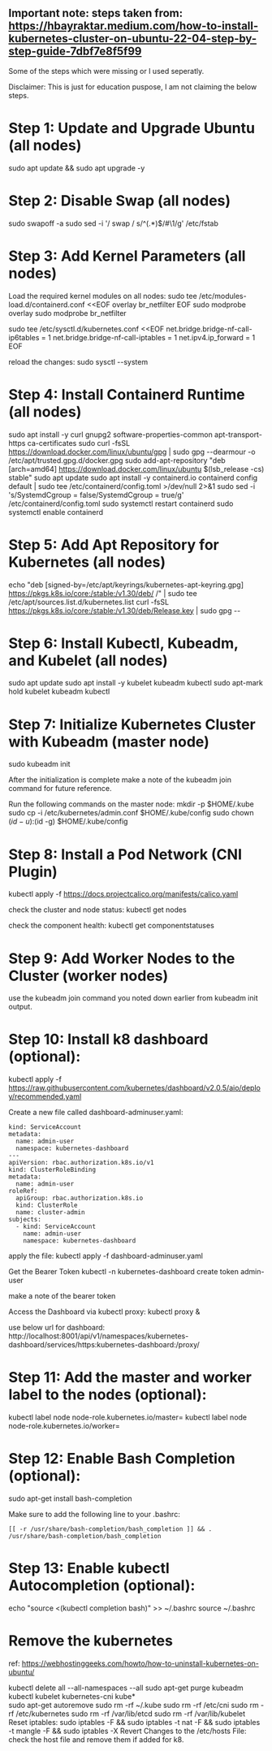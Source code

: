 ## Important note: steps taken from: https://hbayraktar.medium.com/how-to-install-kubernetes-cluster-on-ubuntu-22-04-step-by-step-guide-7dbf7e8f5f99
Some of the steps which were missing or I used seperatly.

Disclaimer: This is just for education puspose, I am not claiming the below steps.


# Step 1: Update and Upgrade Ubuntu (all nodes)
sudo apt update && sudo apt upgrade -y

# Step 2: Disable Swap (all nodes)
sudo swapoff -a
sudo sed -i '/ swap / s/^\(.*\)$/#\1/g' /etc/fstab

# Step 3: Add Kernel Parameters (all nodes)
Load the required kernel modules on all nodes:
sudo tee /etc/modules-load.d/containerd.conf <<EOF
overlay
br_netfilter
EOF
sudo modprobe overlay
sudo modprobe br_netfilter


sudo tee /etc/sysctl.d/kubernetes.conf <<EOF
net.bridge.bridge-nf-call-ip6tables = 1
net.bridge.bridge-nf-call-iptables = 1
net.ipv4.ip_forward = 1
EOF

reload the changes:
sudo sysctl --system

# Step 4: Install Containerd Runtime (all nodes)
sudo apt install -y curl gnupg2 software-properties-common apt-transport-https ca-certificates
sudo curl -fsSL https://download.docker.com/linux/ubuntu/gpg | sudo gpg --dearmour -o /etc/apt/trusted.gpg.d/docker.gpg
sudo add-apt-repository "deb [arch=amd64] https://download.docker.com/linux/ubuntu $(lsb_release -cs) stable"
sudo apt update
sudo apt install -y containerd.io
containerd config default | sudo tee /etc/containerd/config.toml >/dev/null 2>&1
sudo sed -i 's/SystemdCgroup \= false/SystemdCgroup \= true/g' /etc/containerd/config.toml
sudo systemctl restart containerd
sudo systemctl enable containerd

# Step 5: Add Apt Repository for Kubernetes (all nodes)
echo "deb [signed-by=/etc/apt/keyrings/kubernetes-apt-keyring.gpg] https://pkgs.k8s.io/core:/stable:/v1.30/deb/ /" | sudo tee /etc/apt/sources.list.d/kubernetes.list
curl -fsSL https://pkgs.k8s.io/core:/stable:/v1.30/deb/Release.key | sudo gpg --

# Step 6: Install Kubectl, Kubeadm, and Kubelet (all nodes)
sudo apt update
sudo apt install -y kubelet kubeadm kubectl
sudo apt-mark hold kubelet kubeadm kubectl


# Step 7: Initialize Kubernetes Cluster with Kubeadm (master node)
sudo kubeadm init

After the initialization is complete make a note of the kubeadm join command for future reference.

Run the following commands on the master node:
mkdir -p $HOME/.kube
sudo cp -i /etc/kubernetes/admin.conf $HOME/.kube/config
sudo chown $(id -u):$(id -g) $HOME/.kube/config

# Step 8: Install a Pod Network (CNI Plugin)
kubectl apply -f https://docs.projectcalico.org/manifests/calico.yaml

check the cluster and node status:
kubectl get nodes

check the component health:
kubectl get componentstatuses

# Step 9: Add Worker Nodes to the Cluster (worker nodes)
use the kubeadm join command you noted down earlier from kubeadm init output.

# Step 10: Install k8 dashboard (optional):
kubectl apply -f https://raw.githubusercontent.com/kubernetes/dashboard/v2.0.5/aio/deploy/recommended.yaml

Create a new file called dashboard-adminuser.yaml:
```apiVersion: v1
kind: ServiceAccount
metadata:
  name: admin-user
  namespace: kubernetes-dashboard
---
apiVersion: rbac.authorization.k8s.io/v1
kind: ClusterRoleBinding
metadata:
  name: admin-user
roleRef:
  apiGroup: rbac.authorization.k8s.io
  kind: ClusterRole
  name: cluster-admin
subjects:
  - kind: ServiceAccount
    name: admin-user
    namespace: kubernetes-dashboard
```
apply the file:
kubectl apply -f dashboard-adminuser.yaml

Get the Bearer Token
kubectl -n kubernetes-dashboard create token admin-user

make a note of the bearer token

Access the Dashboard via kubectl proxy:
kubectl proxy &

use below url for dashboard:
http://localhost:8001/api/v1/namespaces/kubernetes-dashboard/services/https:kubernetes-dashboard:/proxy/

# Step 11: Add the master and worker label to the nodes (optional):
kubectl label node <master-node-name> node-role.kubernetes.io/master=
kubectl label node <worker-node-name> node-role.kubernetes.io/worker=

# Step 12: Enable Bash Completion (optional):
sudo apt-get install bash-completion

Make sure to add the following line to your .bashrc:
```
[[ -r /usr/share/bash-completion/bash_completion ]] && . /usr/share/bash-completion/bash_completion
```

# Step 13: Enable kubectl Autocompletion (optional):
echo "source <(kubectl completion bash)" >> ~/.bashrc
source ~/.bashrc


# Remove the kubernetes 
ref: https://webhostinggeeks.com/howto/how-to-uninstall-kubernetes-on-ubuntu/

kubectl delete all --all-namespaces --all
sudo apt-get purge kubeadm kubectl kubelet kubernetes-cni kube*   
sudo apt-get autoremove 
sudo rm -rf ~/.kube
sudo rm -rf /etc/cni
sudo rm -rf /etc/kubernetes
sudo rm -rf /var/lib/etcd
sudo rm -rf /var/lib/kubelet
Reset iptables:
sudo iptables -F && sudo iptables -t nat -F && sudo iptables -t mangle -F && sudo iptables -X
Revert Changes to the /etc/hosts File: check the host file and remove them if added for k8.



















